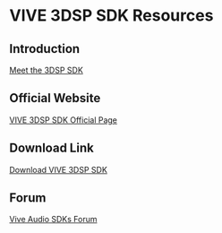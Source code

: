 # VIVE 3DSP SDK Resources

## Introduction
[Meet the 3DSP SDK](https://community.viveport.com/t5/Developer-Blog/Meet-the-VIVE-3DSP-SDK/ba-p/19839)

## Official Website
[VIVE 3DSP SDK Official Page
](https://developer.vive.com/resources/knowledgebase/about-vive-pro-sdks/)

## Download Link
[Download VIVE 3DSP SDK
](https://developer.vive.com/resources/knowledgebase/vive-3dsp-sdk-2/)

## Forum
[Vive Audio SDKs
 Forum](https://community.viveport.com/t5/Vive-Audio-SDKs/bd-p/vive-audio-sdk?__woopraid=dNLXYz2DTw4P)